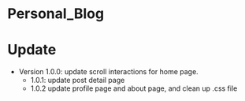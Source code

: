 # Personal_Blog

# Update
* Version 1.0.0: update scroll interactions for home page. 
  * 1.0.1: update post detail page
  * 1.0.2 update profile page and about page, and clean up .css file
